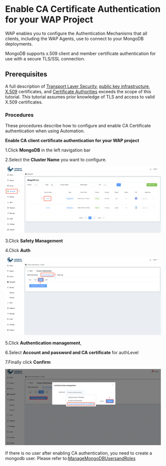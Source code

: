 # Enable CA Certificate Authentication for your WAP Project

WAP enables you to configure the Authentication Mechanisms that all clients, including the WAP Agents, use to connect to your MongoDB deployments. 

MongoDB supports x.509 client and member certificate authentication for use with a secure TLS/SSL connection. 

## Prerequisites

A full description of [Transport Layer Security](https://en.wikipedia.org/wiki//Transport_Layer_Security?oldid=822395560), [public key infrastructure](https://en.wikipedia.org/wiki//Public_key_infrastructure?oldid=821842572), [X.509](https://tools.ietf.org/html/5280) certificates, and [Certificate Authorities](https://en.wikipedia.org/wiki//Certificate_authority?oldid=821423246) exceeds the scope of this tutorial. This tutorial assumes prior knowledge of TLS and access to valid X.509 certificates.



### Procedures

These procedures describe how to configure and enable CA Certificate authentication when using Automation. 

**Enable CA client certificate authentication for your WAP project**

1.Click **MongoDB** in the left navigation bar

2.Select the **Cluster Name** you want to configure.

![03-EnableX509Authentication](../../../images/whaleal-platform/08-security/03-enable-x509-authentication.png)

3.Click **Safety Management**

4.Click **Auth**

![03-EnableX509Authentication1](../../../images/whaleal-platform/08-security/03-enable-x509-authentication1.png)

5.Click **Authentication management**,

6.Select **Account and password and CA certificate** for authLevel

7.Finally click **Confirm**

![03-EnableX509Authentication2](../../../images/whaleal-platform/08-security/03-enable-x509-authentication2.png)



If there is no user after enabling CA authentication, you need to create a mongodb user. Please refer to:[ManageMongoDBUsersandRoles](04-manage-mongodb-users-and-roles.md)
